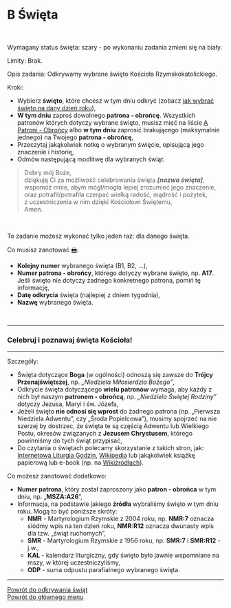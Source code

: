 # <span class="status status-list"><span class="status status-white">B</span> Święta</span>
<br />

<span class="status status-title">Wymagany status święta:</span> <span class="status status-gray">szary</span> - po wykonaniu zadania zmieni się na <span class="status status-white">biały</span>.
<br />

<span class="status status-title">Limity:</span> Brak.
<br />

<span class="status status-title">Opis zadania:</span> Odkrywamy wybrane święto Kościoła Rzymskokatolickiego.
<br />

<span class="status status-title">Kroki:</span>
- Wybierz **święto**, które chcesz w tym dniu odkryć (zobacz [jak wybrać święto na dany dzień roku](jak_wybrac_patrona_lub_swieto_na_dany_dzien_roku.md#swieta-na-dzis)),
- **W tym dniu** zaproś dowolnego **patrona - obrońcę**. Wszystkich patronów których dotyczy wybrane święto, musisz mieć na liście [<span class="status status-list"><span class="status status-blue">A</span> Patroni - Obrońcy</span>](patroni_obroncy.md) albo **w tym dniu** zaprosić brakującego (maksymalnie jednego) na Twojego **patrona - obrońcę**,
- Przeczytaj jakąkolwiek notkę o wybranym święcie, opisującą jego znaczenie i historię,
- Odmów następującą modlitwę dla wybranych świąt:
> Dobry mój Boże,  
> dziękuję Ci za możliwość celebrowania święta **_[nazwa święta]_**,  
> wspomóż mnie, abym mógł/mogła lepiej zrozumieć jego znaczenie,  
> oraz potrafił/potrafiła czerpać wielką radość, mądrość i pożytek,  
> z uczestniczenia w nim dzięki Kościołowi Świętemu,  
> Amen.

<br />

<span class="status status-title">To zadanie możesz wykonać tylko jeden raz:</span> dla danego święta.
<br />

<span class="status status-title">Co musisz zanotować [🖶](wszystkie_materialy_do_pobrania.md#swieta):</span>
- **Kolejny numer** wybranego święta (B1, B2, ...),
- **Numer patrona - obrońcy**, którego dotyczy wybrane święto, np. **A17**. Jeśli święto nie dotyczy żadnego konkretnego patrona, pomiń tę informację,
- **Datę odkrycia** święta (najlepiej z dniem tygodnia),
- **Nazwę** wybranego święta.
<br />

---
### <div class="colored centered">Celebruj i poznawaj święta Kościoła!</div>

---
<span class="status status-title">Szczegóły:</span>
- Święta dotyczące **Boga** (w ogólności) odnoszą się zawsze do **Trójcy Przenajświętszej**, np. _„Niedziela Miłosierdzia Bożego”_,
- Odkrycie święta dotyczącego **wielu patronów** wymaga, aby każdy z nich był naszym **patronem - obrońcą**, np. _„Niedziela Świętej Rodziny”_ dotyczy Jezusa, Maryi i św. Józefa,
- Jeżeli święto **nie odnosi się wprost** do żadnego patrona (np. „Pierwsza Niedziela Adwentu”, czy „Środa Popielcowa”), musimy spojrzeć na nie szerzej by dostrzec, że święta te są częścią Adwentu lub Wielkiego Postu, okresów związanych z **Jezusem Chrystusem**, którego powinniśmy do tych świąt przypisać,
- Do czytania o świętach polecamy skorzystanie z takich stron, jak: [Internetowa Liturgia Godzin](https://brewiarz.pl/czytelnia/swieci/index.php3), [Wikipedia](https://pl.wikipedia.org/wiki/%C5%9Awi%C4%99ta_katolickie_w_Polsce) lub jakąkolwiek książkę papierową lub e-book (np. na [Wikiżródłach](https://pl.wikisource.org/wiki/%C5%BBywoty_%C5%9Awi%C4%99tych_Pa%C5%84skich_na_wszystkie_dnie_roku)).

<span class="status status-title">Co możesz zanotować dodatkowo:</span>
- **Numer patrona**, który został zaproszony jako **patron - obrońca** w tym dniu, np. „**MSZA:A26**”,
- Informacja, na podstawie jakiego **źródła** wybraliśmy święto w tym dniu roku. Mogą to być poniższe skróty:
  - **NMR** - Martyrologium Rzymskie z 2004 roku, np. **NMR:7** oznacza siódmy wpis na ten dzień roku, **NMR:R12** oznacza dwunasty wpis dla tzw. „świąt ruchomych”,
  - **SMR** - Martyrologium Rzymskie z 1956 roku, np. **SMR:7** i **SMR:R12** - j.w.,
  - **KAL** - kalendarz liturgiczny, gdy święto było jawnie wspomniane na mszy, w której uczestniczyliśmy,
  - **ODP** - suma odpustu parafialnego wybranego święta.

---
[Powrót do odkrywania świąt](jak_odkrywac_swieta.md)  
[Powrót do głównego menu](index.md)
